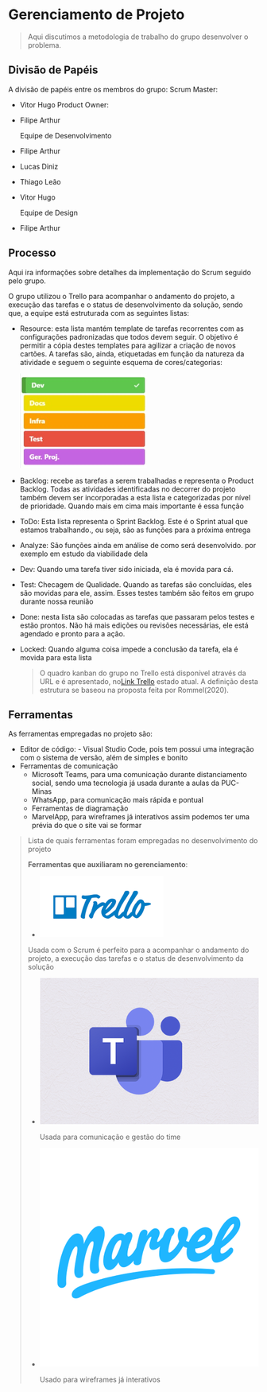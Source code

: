# Gerenciamento de Projeto

> Aqui discutimos a metodologia de trabalho do grupo desenvolver o
> problema.

## Divisão de Papéis

A divisão de papéis entre os membros do grupo:
Scrum Master:

- Vitor Hugo
  Product Owner:
- Filipe Arthur

  Equipe de Desenvolvimento

- Filipe Arthur
- Lucas Diniz
- Thiago Leão
- Vitor Hugo

  Equipe de Design

- Filipe Arthur

## Processo

Aqui ira informações sobre detalhes da implementação do Scrum seguido pelo grupo.

O grupo utilizou o Trello para acompanhar o andamento do projeto, a execução das tarefas e o status de desenvolvimento da solução, sendo que, a equipe está estruturada com as seguintes listas:

- Resource: esta lista mantém template de tarefas recorrentes com as configurações padronizadas que todos devem seguir. O objetivo é permitir a cópia destes templates para agilizar a criação de novos cartões.
  A tarefas são, ainda, etiquetadas em função da natureza da atividade e seguem o seguinte esquema de cores/categorias:

  ![Tag](images/Tag.jpeg)

- Backlog: recebe as tarefas a serem trabalhadas e representa o Product Backlog. Todas as atividades identificadas no decorrer do projeto também devem ser incorporadas a esta lista e categorizadas por nível de prioridade. Quando mais em cima mais importante é essa função
- ToDo: Esta lista representa o Sprint Backlog. Este é o Sprint atual que estamos trabalhando., ou seja, são as funções para a próxima entrega
- Analyze: São funções ainda em análise de como será desenvolvido. por exemplo em estudo da viabilidade dela
- Dev: Quando uma tarefa tiver sido iniciada, ela é movida para cá.
- Test: Checagem de Qualidade. Quando as tarefas são concluídas, eles são movidas para ele, assim. Esses testes também são feitos em grupo durante nossa reunião
- Done: nesta lista são colocadas as tarefas que passaram pelos testes e estão prontos. Não há mais edições ou revisões necessárias, ele está agendado e pronto para a ação.
- Locked: Quando alguma coisa impede a conclusão da tarefa, ela é movida para esta lista
  > O quadro kanban do grupo no Trello está disponível através da URL e é apresentado, no[Link Trello](https://trello.com/b/KTFzQngz/organização-da-rotina) estado atual. A definição desta estrutura se baseou na proposta feita por Rommel(2020).

## Ferramentas

As ferramentas empregadas no projeto são:

- Editor de código: - Visual Studio Code, pois tem possui uma integração com o sistema de versão, além de simples e bonito
- Ferramentas de comunicação
  - Microsoft Teams, para uma comunicação durante distanciamento social, sendo uma tecnologia já usada durante a aulas da PUC-Minas
  - WhatsApp, para comunicação mais rápida e pontual
  - Ferramentas de diagramação
  - MarvelApp, para wireframes já interativos assim podemos ter uma prévia do que o site vai se formar

> Lista de quais ferramentas foram empregadas no desenvolvimento do
> projeto
>
> **Ferramentas que auxiliaram no gerenciamento**:
>
> - [![Trello](images/trello.png)](https://trello.com/)
>
> Usada com o Scrum é perfeito para a acompanhar o andamento do projeto, a execução das tarefas e o status de desenvolvimento da solução
>
> - [![Microsof Teams](images/teams.png)](https://www.microsoft.com/pt-br/microsoft-365/microsoft-teams/free)
>
>   Usada para comunicação e gestão do time
>
> - [![Marvel](images/mavel.png)](https://marvelapp.com)
>
>   Usado para wireframes já interativos
